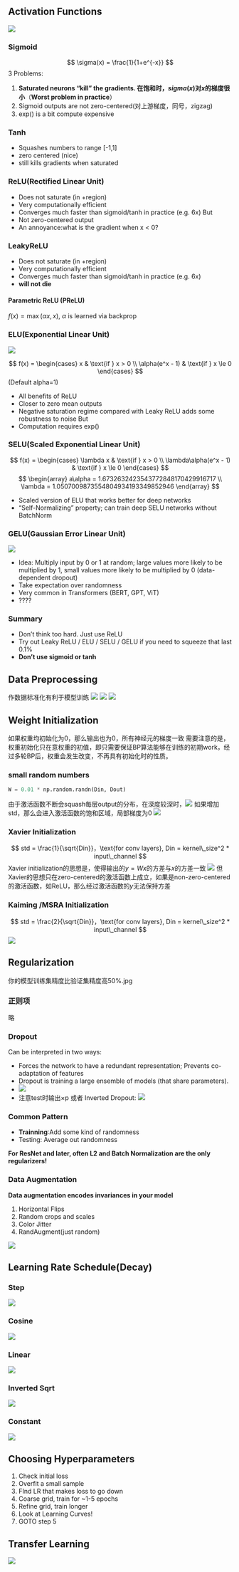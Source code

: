 ## Activation Functions
![](../img/Pasted%20image%2020240617215844.png)
### Sigmoid
$$
\sigma(x) = \frac{1}{1+e^{-x}}
$$
3 Problems:
1. **Saturated neurons “kill” the gradients. 在饱和时，$sigma(x)$对$x$的梯度很小**（**Worst problem in practice**）
2. Sigmoid outputs are not zero-centered(对上游梯度，同号，zigzag)
3. exp() is a bit compute expensive
### Tanh
- Squashes numbers to range [-1,1] 
- zero centered (nice) 
- still kills gradients when saturated 

### ReLU(Rectified Linear Unit)
- Does not saturate (in +region)
- Very computationally efficient
- Converges much faster than sigmoid/tanh in practice (e.g. 6x)
But
- Not zero-centered output
- An annoyance:what is the gradient when x < 0?
### LeakyReLU
- Does not saturate (in +region)
- Very computationally efficient
- Converges much faster than sigmoid/tanh in practice (e.g. 6x)
- **will not die**
#### Parametric ReLU (PReLU)
$f(x) = \max (\alpha x, x)$, $\alpha$ is learned via backprop

### ELU(Exponential Linear Unit)
![](../img/Pasted%20image%2020240617222050.png)

$$ 
f(x) = \begin{cases}
x & \text{if } x > 0 \\ \alpha(e^x - 1) & \text{if } x \le 0
\end{cases}
$$
(Default alpha=1)
- All benefits of ReLU 
- Closer to zero mean outputs 
- Negative saturation regime compared with Leaky ReLU adds some robustness to noise
But
- Computation requires exp()

### SELU(Scaled Exponential Linear Unit)
$$ 
f(x) = \begin{cases}
	\lambda x & \text{if } x > 0 \\ \lambda\alpha(e^x - 1) & \text{if } x \le 0
\end{cases}
$$
$$
\begin{array}
	a\alpha = 1.6732632423543772848170429916717 \\
	\lambda = 1.0507009873554804934193349852946
\end{array}
$$
- Scaled version of ELU that works better for deep networks
- “Self-Normalizing” property; can train deep SELU networks without BatchNorm

### GELU(Gaussian Error Linear Unit)
![](../img/Pasted%20image%2020240617222101.png)
- Idea: Multiply input by 0 or 1 at random; large values more likely to be multiplied by 1, small values more likely to be multiplied by 0 (data-dependent dropout)
- Take expectation over randomness
- Very common in Transformers (BERT, GPT, ViT)
- ????
### Summary
- Don’t think too hard. Just use ReLU 
- Try out Leaky ReLU / ELU / SELU / GELU if you need to squeeze that last 0.1% 
- **Don’t use sigmoid or tanh**

## Data Preprocessing
作数据标准化有利于模型训练
![](../img/Pasted%20image%2020240617222648.png)
![](../img/Pasted%20image%2020240617222639.png)
![](../img/Pasted%20image%2020240617222703.png)

## Weight Initialization
如果权重均初始化为0，那么输出也为0，所有神经元的梯度一致
需要注意的是，权重初始化只在意权重的初值，即只需要保证BP算法能够在训练的初期work，经过多轮BP后，权重会发生改变，不再具有初始化时的性质。
### small random numbers
```Python
W = 0.01 * np.random.randn(Din, Dout)
```
由于激活函数不断会squash每层output的分布，在深度较深时，![](../img/Pasted%20image%2020240618102607.png)
如果增加std，那么会进入激活函数的饱和区域，局部梯度为0
![](../img/Pasted%20image%2020240618102823.png)

### Xavier Initialization
$$
	std = \frac{1}{\sqrt{Din}}，\text{for conv layers}, Din = kernel\_size^2 * input\_channel
$$
Xavier initialization的思想是，使得输出的$y=Wx$的方差与$x$的方差一致
![](../img/Pasted%20image%2020240618103056.png)
但Xavier的思想只在zero-centered的激活函数上成立，如果是non-zero-centered的激活函数，如ReLU，那么经过激活函数的$y$无法保持方差

### Kaiming /MSRA Initialization
$$
	std = \frac{2}{\sqrt{Din}}，\text{for conv layers}, Din = kernel\_size^2 * input\_channel
$$
![](../img/Pasted%20image%2020240618104916.png)

## Regularization
你的模型训练集精度比验证集精度高50%.jpg
### 正则项
略
### Dropout
Can be interpreted in two ways:
- Forces the network to have a redundant representation; Prevents co-adaptation of features
- Dropout is training a large ensemble of models (that share parameters).
- ![](../img/Pasted%20image%2020240618105347.png)
- 注意test时输出×p
或者 Inverted Dropout:
![](../img/Pasted%20image%2020240618105443.png)
### Common Pattern
- **Trainning**:Add some kind of randomness
- Testing: Average out randomness


**For ResNet and later, often L2 and Batch Normalization are the only regularizers!**

### Data Augmentation
**Data augmentation encodes invariances in your model**
1. Horizontal Flips
2. Random crops and scales
3. Color Jitter
4. RandAugment(just random)

![](../img/Pasted%20image%2020240618110058.png)

## Learning Rate Schedule(Decay)
### Step
![](../img/Pasted%20image%2020240618110805.png)
### Cosine
![](../img/Pasted%20image%2020240618110820.png)
### Linear
![](../img/Pasted%20image%2020240618110836.png)
### Inverted Sqrt
![](../img/Pasted%20image%2020240618110853.png)
### Constant
![](../img/Pasted%20image%2020240618110920.png)


## Choosing Hyperparameters
1. Check initial loss
2. Overfit a small sample
3. FInd LR that makes loss to go down
4. Coarse grid, train for ~1-5 epochs
5. Refine grid, train longer
6. Look at Learning Curves!
7. GOTO step 5

## Transfer Learning
![](../img/Pasted%20image%2020240618111859.png)